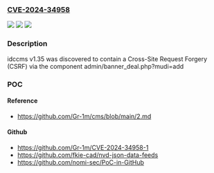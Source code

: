 ### [CVE-2024-34958](https://cve.mitre.org/cgi-bin/cvename.cgi?name=CVE-2024-34958)
![](https://img.shields.io/static/v1?label=Product&message=n%2Fa&color=blue)
![](https://img.shields.io/static/v1?label=Version&message=n%2Fa&color=blue)
![](https://img.shields.io/static/v1?label=Vulnerability&message=n%2Fa&color=brighgreen)

### Description

idccms v1.35 was discovered to contain a Cross-Site Request Forgery (CSRF) via the component admin/banner_deal.php?mudi=add

### POC

#### Reference
- https://github.com/Gr-1m/cms/blob/main/2.md

#### Github
- https://github.com/Gr-1m/CVE-2024-34958-1
- https://github.com/fkie-cad/nvd-json-data-feeds
- https://github.com/nomi-sec/PoC-in-GitHub

